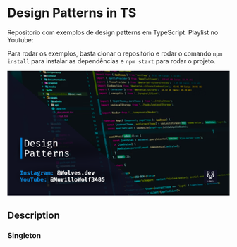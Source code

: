 # Design Patterns in TS

Repositorio com exemplos de design patterns em TypeScript.
Playlist no Youtube:

Para rodar os exemplos, basta clonar o repositório e rodar o comando `npm install` para instalar as dependências e `npm start` para rodar o projeto.

<img src="./assets/bg.png" heigth="300px " width="850px" alt="background" />

## Description

### Singleton
